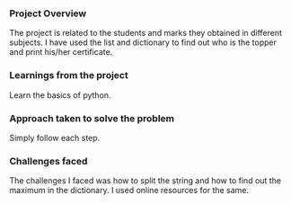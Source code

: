 ### Project Overview

 The project is related to the students and marks they obtained in different subjects. I have used the list and dictionary to find out who is the topper and print his/her certificate.


### Learnings from the project

 Learn the basics of python.


### Approach taken to solve the problem

 Simply follow each step.


### Challenges faced

 The challenges I faced was how to split the string and how to find out the maximum in the dictionary. I used online resources for the same.


